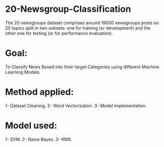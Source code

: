 # 20-Newsgroup-Classification
The 20 newsgroups dataset comprises around 18000 newsgroups posts on 20 topics split in two subsets: one for training (or development) and the other one for testing (or for performance evaluation). 
# Goal:
To Classify News Based into their target Categories using different Machine Learning Models.
# Method applied:
1- Dataset Cleaning.
2- Word Vectorization.
3- Model implementation.
# Model used:
1- SVM.
2- Naive Bayes.
3- KNN.
